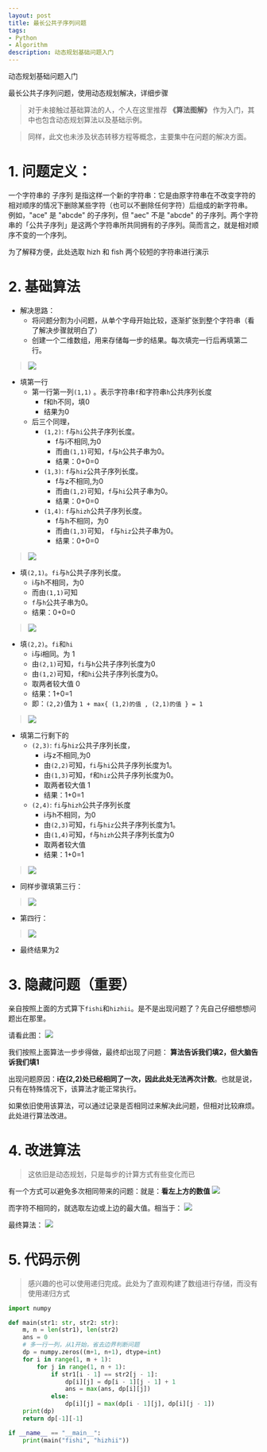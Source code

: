 ```yaml
---
layout: post
title: 最长公共子序列问题
tags:
- Python
- Algorithm
description: 动态规划基础问题入门
---
```

动态规划基础问题入门

最长公共子序列问题，使用动态规划解决，详细步骤
<!-- more -->

> 对于未接触过基础算法的人，个人在这里推荐 **《算法图解》** 作为入门，其中也包含动态规划算法以及基础示例。

> 同样，此文也未涉及状态转移方程等概念，主要集中在问题的解决方面。

# 1. 问题定义：

一个字符串的 子序列 是指这样一个新的字符串：它是由原字符串在不改变字符的相对顺序的情况下删除某些字符（也可以不删除任何字符）后组成的新字符串。
例如，"ace" 是 "abcde" 的子序列，但 "aec" 不是 "abcde" 的子序列。两个字符串的「公共子序列」是这两个字符串所共同拥有的子序列。简而言之，就是相对顺序不变的一个序列。

为了解释方便，此处选取 hizh 和 fish 两个较短的字符串进行演示

# 2. 基础算法

- 解决思路：
    - 将问题分割为小问题，从单个字母开始比较，逐渐扩张到整个字符串（看了解决步骤就明白了）
    - 创建一个二维数组，用来存储每一步的结果。每次填完一行后再填第二行。

> ![](https://ae01.alicdn.com/kf/H06413052d9f347a28f3f9d589ea35490J.jpg)

- 填第一行
    - 第一行第一列`(1,1)` 。表示字符串`f`和字符串`h`公共序列长度
        - f和h不同，填0
        - 结果为0
    - 后三个同理，
        - `(1,2)`: `f`与`hi`公共子序列长度。
            - f与i不相同,为0
            - 而由`(1,1)`可知，`f`与`h`公共子串为0。
            - 结果：0+0=0
        - `(1,3)`: `f`与`hiz`公共子序列长度。
            - f与z不相同,为0
            - 而由`(1,2)`可知，`f`与`hi`公共子串为0。
            - 结果：0+0=0
        - `(1,4)`: `f`与`hizh`公共子序列长度。
            - f与h不相同，为0
            - 而由`(1,3)`可知， `f`与`hiz`公共子串为0。
            - 结果：0+0=0

> ![](https://ae01.alicdn.com/kf/Hf781b9c6eefd4aac9ec5e0fb79e442e1I.jpg)

- 填`(2,1)`。`fi`与`h`公共子序列长度。
    - i与h不相同，为0
    - 而由`(1,1)`可知
    - `f`与`h`公共子串为0。
    - 结果：0+0=0

> ![](https://ae01.alicdn.com/kf/H7f56b16b8c1f4736a320eac754cb9ce4R.jpg)

- 填`(2,2)`。`fi`和`hi`
    - i与i相同。为 1
    - 由`(2,1)`可知，`fi`与`h`公共子序列长度为0
    - 由`(1,2)`可知，`f`和`hi`公共子序列长度为0。
    - 取两者较大值 0
    - 结果：1+0=1
    - 即：`(2,2)`值为 `1 + max{ (1,2)的值 , (2,1)的值 } = 1`

> ![](https://ae01.alicdn.com/kf/Hf820369b7cb548d28534df54fa9d11fea.jpg)

- 填第二行剩下的
    - `(2,3)`: `fi`与`hiz`公共子序列长度，
        - i与z不相同,为0
        - 由`(2,2)`可知，`fi`与`hi`公共子序列长度为1。
        - 由`(1,3)`可知，`f`和`hiz`公共子序列长度为0。
        - 取两者较大值 1
        - 结果：1+0=1
    - `(2,4)`: `fi`与`hizh`公共子序列长度
        - i与h不相同，为0
        - 由`(2,3)`可知，`fi`与`hiz`公共子序列长度为1。
        - 由`(1,4)`可知，`f`与`hizh`公共子序列长度为0
        - 取两者较大值
        - 结果：1+0=1

> ![](https://ae01.alicdn.com/kf/Hd48f54c5bb1a446f8f1c15a63d99a9569.jpg)

- 同样步骤填第三行：

> ![](https://ae01.alicdn.com/kf/H7f374f00379d44dbacedf1a7018a86daV.jpg)

- 第四行：

> ![](https://ae01.alicdn.com/kf/Ha24bc2dbd53d44c292253641ae127edap.jpg)

- 最终结果为2

# 3. 隐藏问题（重要）

亲自按照上面的方式算下`fishi`和`hizhii`。是不是出现问题了？先自己仔细想想问题出在那里。

请看此图：
![](https://ae01.alicdn.com/kf/H5e8e759581d0417594b65e24102766a87.jpg)

我们按照上面算法一步步得做，最终却出现了问题： **算法告诉我们填2，但大脑告诉我们填1**

出现问题原因：**i在(2,2)处已经相同了一次，因此此处无法再次计数**。也就是说，只有在特殊情况下，该算法才能正常执行。

如果依旧使用该算法，可以通过记录是否相同过来解决此问题，但相对比较麻烦。此处进行算法改进。


# 4. 改进算法

> 这依旧是动态规划，只是每步的计算方式有些变化而已

有一个方式可以避免多次相同带来的问题：就是：**看左上方的数值**
![](https://ae01.alicdn.com/kf/H6dacb71dfd434f92bd376f13b1edf694p.jpg)

而字符不相同的，就选取左边或上边的最大值。相当于：
![](https://ae01.alicdn.com/kf/H33917af9527143528f90cc8c4e3af156U.jpg)


最终算法：
![](https://ae01.alicdn.com/kf/H6712ea90fc214abf9a5e27efa144f7a6C.jpg)

# 5. 代码示例

> 感兴趣的也可以使用递归完成。此处为了直观构建了数组进行存储，而没有使用递归方式

```python
import numpy

def main(str1: str, str2: str):
    m, n = len(str1), len(str2)
    ans = 0
    # 多一行一列，从1开始，省去边界判断问题
    dp = numpy.zeros((m+1, n+1), dtype=int)
    for i in range(1, m + 1):
        for j in range(1, n + 1):
            if str1[i - 1] == str2[j - 1]:
                dp[i][j] = dp[i - 1][j - 1] + 1
                ans = max(ans, dp[i][j])
            else:
                dp[i][j] = max(dp[i - 1][j], dp[i][j - 1])
    print(dp)
    return dp[-1][-1]

if __name__ == "__main__":
    print(main("fishi", "hizhii"))
```